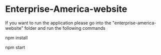 # Enterprise-America-website

If you want to run the application please go into the "enterprise-america-website" folder and run the following commands

npm install

npm start
